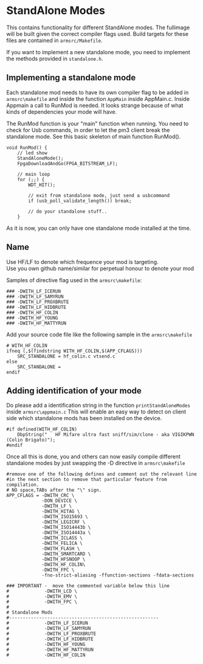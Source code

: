 # StandAlone Modes

This contains functionality for different StandAlone modes. The fullimage will be built given the correct compiler flags used. Build targets for these files are contained in `armsrc/Makefile`.

If you want to implement a new standalone mode, you need to implement the methods provided in `standalone.h`.

## Implementing a standalone mode

Each standalone mod needs to have its own compiler flag to be added in `armsrc\makefile` and inside the function `AppMain` inside  AppMain.c.  Inside Appmain a call to RunMod is needed.  It looks strange because of what kinds of dependencies your mode will have.  

The RunMod function is your "main" function when running.  You need to check for Usb commands,  in order to let the pm3 client break the standalone mode.  See this basic skeleton of main function RunMod().
````
void RunMod() {
    // led show
    StandAloneMode();
    FpgaDownloadAndGo(FPGA_BITSTREAM_LF);

    // main loop
    for (;;) {
        WDT_HIT();

        // exit from standalone mode, just send a usbcommand
        if (usb_poll_validate_length()) break;

        // do your standalone stuff..
    }
````

As it is now, you can only have one standalone mode installed at the time.  

## Name
Use HF/LF to denote which frequence your mod is targeting.  
Use you own github name/similar for perpetual honour to denote your mod

Samples of directive flag used in the `armsrc\makefile`:
```
### -DWITH_LF_ICERUN
### -DWITH_LF_SAMYRUN
### -DWITH_LF_PROXBRUTE
### -DWITH_LF_HIDBRUTE
### -DWITH_HF_COLIN
### -DWITH_HF_YOUNG
### -DWITH_HF_MATTYRUN
```
Add your source code file like the following sample in the `armsrc\makefile`

```
# WITH_HF_COLIN
ifneq (,$(findstring WITH_HF_COLIN,$(APP_CFLAGS)))
    SRC_STANDALONE = hf_colin.c vtsend.c
else
    SRC_STANDALONE =
endif
```

## Adding identification of your mode
Do please add a identification string in the function `printStandAloneModes` inside `armsrc\appmain.c`
This will enable an easy way to detect on client side which standalone mods has been installed on the device.
```
#if defined(WITH_HF_COLIN)
    DbpString("   HF Mifare ultra fast sniff/sim/clone - aka VIGIKPWN (Colin Brigato)");
#endif
````

Once all this is done, you and others can now easily compile different standalone modes by just swapping the -D directive in `armsrc\makefile`

````
#remove one of the following defines and comment out the relevant line
#in the next section to remove that particular feature from compilation.
# NO space,TABs after the "\" sign.
APP_CFLAGS = -DWITH_CRC \
             -DON_DEVICE \
             -DWITH_LF \
             -DWITH_HITAG \
             -DWITH_ISO15693 \
             -DWITH_LEGICRF \
             -DWITH_ISO14443b \
             -DWITH_ISO14443a \
             -DWITH_ICLASS \
             -DWITH_FELICA \
             -DWITH_FLASH \
             -DWITH_SMARTCARD \
             -DWITH_HFSNOOP \
             -DWITH_HF_COLIN\
             -DWITH_FPC \
             -fno-strict-aliasing -ffunction-sections -fdata-sections

### IMPORTANT -  move the commented variable below this line
#             -DWITH_LCD \
#             -DWITH_EMV \
#             -DWITH_FPC \
#
# Standalone Mods
#-------------------------------------------------------
#             -DWITH_LF_ICERUN
#             -DWITH_LF_SAMYRUN
#             -DWITH_LF_PROXBRUTE
#             -DWITH_LF_HIDBRUTE
#             -DWITH_HF_YOUNG
#             -DWITH_HF_MATTYRUN
#             -DWITH_HF_COLIN
````
